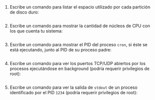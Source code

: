 1. Escribe un comando para listar el espacio utilizado por cada partición de disco duro:
```df -h
```

2. Escribe un comando para mostrar la cantidad de núcleos de CPU con los que cuenta tu sistema:
```lscpu
```

3. Escribe un comando para mostrar el PID del proceso `cron`, si éste se está ejecutando, junto al PID de su proceso padre:
```ps aux | grep -i cron
```

4. Escribe un comando para ver los puertos TCP/UDP abiertos por los procesos ejecutándose en background (podría requerir privilegios de root):
```sudo netstat -tulpn | grep LISTEN
```

5. Escribe un comando para ver la salida de `stdout` de un proceso identificado por el PID `1234` (podría requerir privilegios de root):
```sudo tail -f /proc/1234/fd/1
```
